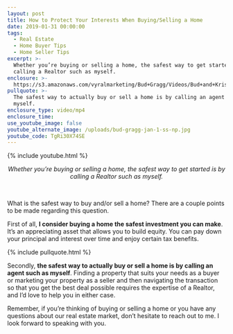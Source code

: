 ```yaml
---
layout: post
title: How to Protect Your Interests When Buying/Selling a Home
date: 2019-01-31 00:00:00
tags:
  - Real Estate
  - Home Buyer Tips
  - Home Seller Tips
excerpt: >-
  Whether you’re buying or selling a home, the safest way to get started is by
  calling a Realtor such as myself.
enclosure: >-
  https://s3.amazonaws.com/vyralmarketing/Bud+Gragg/Videos/Bud+and+Kristin+Gragg+-+How+to+Protect+Your+Interests+When+Buying-Selling+a+Home.mp4
pullquote: >-
  The safest way to actually buy or sell a home is by calling an agent such as
  myself.
enclosure_type: video/mp4
enclosure_time:
use_youtube_image: false
youtube_alternate_image: /uploads/bud-gragg-jan-1-ss-np.jpg
youtube_code: TgRi30X74SE
---
```


{% include youtube.html %}

<center><em>Whether you&rsquo;re buying or selling a home, the safest way to get started is by calling a Realtor such as myself.</em></center>

&nbsp;

What is the safest way to buy and/or sell a home? There are a couple points to be made regarding this question.

First of all, **I consider buying a home the safest investment you can make**. It’s an appreciating asset that allows you to build equity. You can pay down your principal and interest over time and enjoy certain tax benefits.

{% include pullquote.html %}

Secondly, **the safest way to actually buy or sell a home is by calling an agent such as myself**. Finding a property that suits your needs as a buyer or marketing your property as a seller and then navigating the transaction so that you get the best deal possible requires the expertise of a Realtor, and I’d love to help you in either case.

Remember, if you’re thinking of buying or selling a home or you have any questions about our real estate market, don’t hesitate to reach out to me. I look forward to speaking with you.